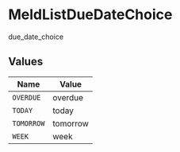# MeldListDueDateChoice

due_date_choice


## Values

| Name       | Value      |
| ---------- | ---------- |
| `OVERDUE`  | overdue    |
| `TODAY`    | today      |
| `TOMORROW` | tomorrow   |
| `WEEK`     | week       |